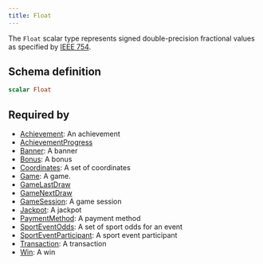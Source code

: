 ```yaml
---
title: Float
---
```


The `Float` scalar type represents signed double-precision fractional
values as specified by
[IEEE 754](http://en.wikipedia.org/wiki/IEEE_floating_point). 

## Schema definition
```graphql
scalar Float
```
## Required by
* [Achievement](graphql/schema/achievement.md): An achievement
* [AchievementProgress](graphql/schema/achievementprogress.md)
* [Banner](graphql/schema/banner.md): A banner
* [Bonus](graphql/schema/bonus.md): A bonus
* [Coordinates](graphql/schema/coordinates.md): A set of coordinates
* [Game](graphql/schema/game.md): A game.
* [GameLastDraw](graphql/schema/gamelastdraw.md)
* [GameNextDraw](graphql/schema/gamenextdraw.md)
* [GameSession](graphql/schema/gamesession.md): A game session
* [Jackpot](graphql/schema/jackpot.md): A jackpot
* [PaymentMethod](graphql/schema/paymentmethod.md): A payment method
* [SportEventOdds](graphql/schema/sporteventodds.md): A set of sport odds for an event
* [SportEventParticipant](graphql/schema/sporteventparticipant.md): A sport event participant
* [Transaction](graphql/schema/transaction.md): A transaction
* [Win](graphql/schema/win.md): A win

